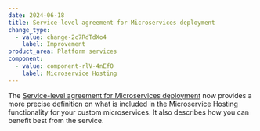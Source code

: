 ```yaml
---
date: 2024-06-18
title: Service-level agreement for Microservices deployment
change_type:
  - value: change-2c7RdTdXo4
    label: Improvement
product_area: Platform services
component:
  - value: component-rlV-4nEfO
    label: Microservice Hosting
---
```

The [Service-level agreement for Microservices deployment](/microservice-sdk/microservices-sla/) now provides a more precise definition on what is included in the Microservice Hosting functionality for your custom microservices. It also describes how you can benefit best from the service.